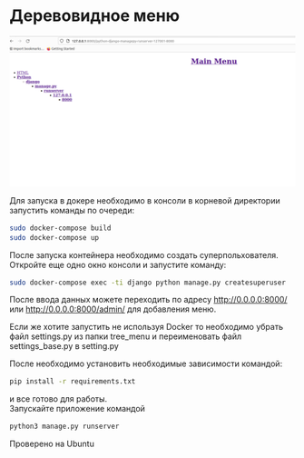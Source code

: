 # Деревовидное меню 


![alt text](https://github.com/Homerw223v/tree_menu/blob/main/example.png)

Для запуска в докере необходимо в консоли в корневой директории запустить команды по очереди:  
```bash
sudo docker-compose build
sudo docker-compose up
```
После запуска контейнера необходимо создать суперпольхователя. Откройте еще одно окно консоли и запустите команду:  

```bash
sudo docker-compose exec -ti django python manage.py createsuperuser

```

После ввода данных можете переходить по адресу http://0.0.0.0:8000/  или http://0.0.0.0:8000/admin/ для добавления меню.

Если же хотите запустить не используя Docker то необходимо убрать файл settings.py из папки tree_menu и переименовать файл settings_base.py в setting.py

После необходимо установить необходимые зависимости командой:  

```bash
pip install -r requirements.txt
```

и все готово для работы.  
Запускайте приложение командой  
```bash
python3 manage.py runserver
```

Проверено на Ubuntu
